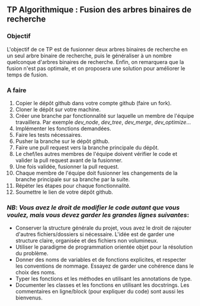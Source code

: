 ## TP Algorithmique : Fusion des arbres binaires de recherche

### Objectif

L'objectif de ce TP est de fusionner deux arbres binaires de recherche en un seul arbre binaire de recherche, puis le généraliser à un nombre quelconque d'arbres binaires de recherche. Enfin, on remarquera que la fusion n'est pas optimale, et on proposera une solution pour améliorer le temps de fusion.

### A faire

1. Copier le dépôt github dans votre compte github (faire un fork).
1. Cloner le dépôt sur votre machine.
1. Créer une branche par fonctionnalité sur laquelle un membre de l'équipe travaillera. Par exemple _dev_node_, _dev_tree_, _dev_merge_, _dev_optimize_...
1. Implémenter les fonctions demandées.
1. Faire les tests nécessaires.
1. Pusher la branche sur le dépôt github.
1. Faire une pull request vers la branche principale du dépôt.
1. Le chef/les autres membres de l'équipe doivent vérifier le code et valider la pull request avant de la fusionner.
1. Une fois validée, fusionner la pull request.
1. Chaque membre de l'équipe doit fusionner les changements de la branche principale sur sa branche par la suite.
1. Répéter les étapes pour chaque fonctionnalité.
1. Soumettre le lien de votre dépôt github.

### _NB_: _Vous avez le droit de modifier le code autant que vous voulez, mais vous devez garder les grandes lignes suivantes_:

- Conserver la structure générale du projet, vous avez le droit de rajouter d'autres fichiers/dossiers si nécessaire. L'idée est de garder une structure claire, organisée et des fichiers non volumineux.
- Utiliser le paradigme de programmation orientée objet pour la résolution du problème.
- Donner des noms de variables et de fonctions explicites, et respecter les conventions de nommage. Essayez de garder une cohérence dans le choix des noms.
- Typer les fonctions et les méthodes en utilisant les annotations de type.
- Documenter les classes et les fonctions en utilisant les docstrings. Les commentaires en ligne/block (pour expliquer du code) sont aussi les bienvenus.
